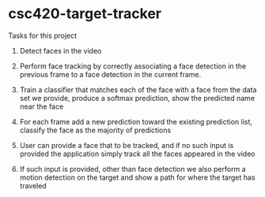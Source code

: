# csc420-target-tracker

Tasks for this project

1.	Detect faces in the video

2.	Perform face tracking by correctly associating a face detection in the previous frame to a face detection in the current frame.

3.	Train a classifier that matches each of the face with a face from the data set we provide, produce a softmax prediction, show the predicted name near the face

4.	For each frame add a new prediction toward the existing prediction list, classify the face as the majority of predictions

5.	User can provide a face that to be tracked, and if no such input is provided the application simply track all the faces appeared in the video

6.	If such input is provided, other than face detection we also perform a motion detection on the target and show a path for where the target has traveled
